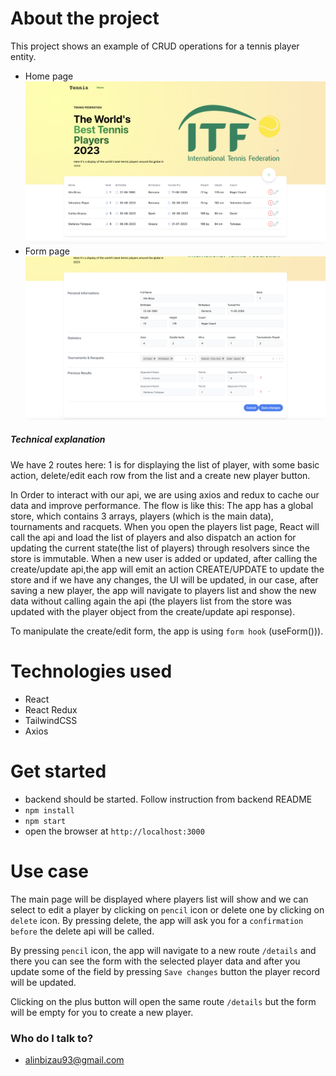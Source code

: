 # About the project
This project shows an example of CRUD operations for a tennis player entity.

* Home page
![home page](public/home-page.png)
* Form page
![details page](public/details-page.png)

##### Technical explanation #####
We have 2 routes here: 1 is for displaying the list of player, with some basic action, delete/edit each row from the list
and a create new player button.

In Order to interact with our api, we are using axios and redux to cache our data and improve performance.
The flow is like this:
The app has a global store, which contains 3 arrays, players (which is the main data), tournaments and racquets.
When you open the players list page, React will call the api and load the list of players and also dispatch an action
for updating the current state(the list of players) through resolvers since the store is immutable.
When a new user is added or updated, after calling the create/update api,the app will emit an action CREATE/UPDATE
to update the store and if we have any changes, the UI will be updated, in our case, after saving a new player, the app
will navigate to players list and show the new data without calling again the api (the players list from the store was
updated with the player object from the create/update api response).

To manipulate the create/edit form, the app is using ```form hook``` (useForm())).

# Technologies used
* React
* React Redux
* TailwindCSS
* Axios

# Get started
* backend should be started. Follow instruction from backend README
* ```npm install```
* ```npm start```
* open the browser at ```http://localhost:3000```

# Use case
The main page will be displayed where players list will show and we can select to edit a player by clicking on
```pencil``` icon or delete one by clicking on ```delete``` icon.
By pressing delete, the app will ask you for a ```confirmation before``` the delete api will be called.

By pressing ```pencil``` icon, the app will navigate to a new route ```/details``` and there you can see the form with
the selected player data and after you update some of the field by pressing ```Save changes```
button the player record will be updated.

Clicking on the plus button will open the same route ```/details``` but the form will be empty for you to create a new
player.

### Who do I talk to? ###

* alinbizau93@gmail.com


